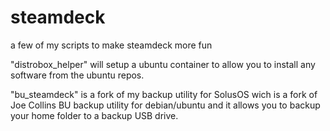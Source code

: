 # steamdeck
a few of my scripts to make steamdeck more fun

"distrobox_helper" will setup a ubuntu container to allow you to install any software from the ubuntu repos.


"bu_steamdeck" is a fork of my backup utility for SolusOS wich is a fork of Joe Collins BU backup utility for debian/ubuntu and it allows you to backup your home folder to a backup USB drive.
